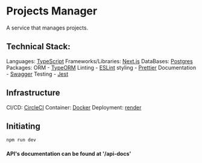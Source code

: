 # Projects Manager

A service that manages projects.

## Technical Stack:
Languages: [TypeScript](https://www.typescriptlang.org/)
Frameworks/Libraries: [Next.js](https://nextjs.org/)
DataBases: [Postgres](https://www.postgresql.org/)
Packages:
    ORM - [TypeORM](https://www.postgresql.org/)
    Linting - [ESLint](https://eslint.org/)
    styling - [Prettier](https://prettier.io/)
    Documentation - [Swagger](https://swagger.io/)
    Testing - [Jest](https://jestjs.io/)

## Infrastructure
CI/CD: [CircleCI](https://circleci.com/)
Container: [Docker](https://www.docker.com/)
Deployment: [render](https://render.com/)
## Initiating
```bash
npm run dev
```
#### API's documentation can be found at '/api-docs'
